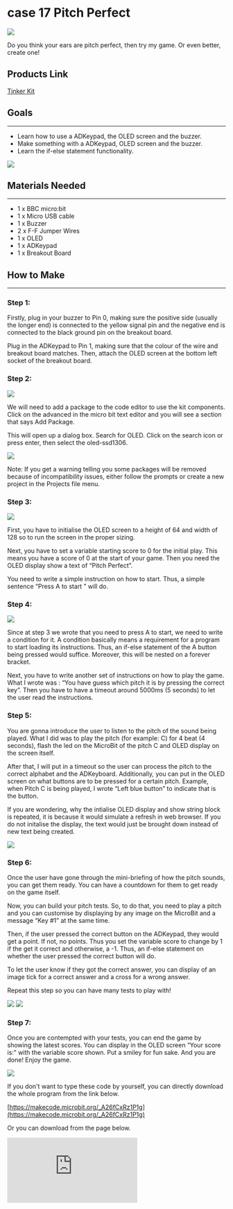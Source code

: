# case 17 Pitch Perfect

![](./images/3UvMa0h.jpg)

Do you think your ears are pitch perfect, then try my game. Or even better, create one!

## Products Link

[Tinker Kit](https://www.elecfreaks.com/micro-bit-tinker-kit.html)

## Goals
---

- Learn how to use a ADKeypad, the OLED screen and the buzzer.
- Make something with a ADKeypad, OLED screen and the buzzer.
- Learn the if-else statement functionality.

![](./images/lNJbWPG.jpg)


## Materials Needed
---

- 1 x BBC micro:bit
- 1 x Micro USB cable
- 1 x Buzzer
- 2 x F-F Jumper Wires
- 1 x OLED
- 1 x ADKeypad
- 1 x Breakout Board


## How to Make
---

### Step 1:

Firstly, plug in your buzzer to Pin 0, making sure the positive side (usually the longer end) is connected to the yellow signal pin and the negative end is connected to the black ground  pin on the breakout board.

Plug in the ADKeypad to Pin 1, making sure that the colour of the wire and breakout board matches. Then, attach the OLED screen at the bottom left socket of the breakout board.

### Step 2:

![](./images/CmT2k2T.png)

We will need to add a package to the code editor to use the kit components. Click on the advanced in the micro bit text editor and you will see a section that says Add Package.

This will open up a dialog box. Search for OLED. Click on the search icon or press enter, then select the oled-ssd1306.

![](./images/hykIyTd.png)

Note: If you get a warning telling you some packages will be removed because of incompatibility issues, either follow the prompts or create a new project in the  Projects file menu.

### Step 3:

![](./images/ZGzxDCO.png)

First, you have to initialise the OLED screen to a height of 64 and width of 128 so to run the screen in the proper sizing.

Next, you have to set a variable starting score to 0 for the initial play. This means you have a score of 0 at the start of your game. Then you need the OLED display show a text of “Pitch Perfect”.

You need to write a simple instruction on how to start. Thus, a simple sentence “Press A to start ” will do.

### Step 4:

![](./images/WmBJnOV.png)

Since at step 3 we wrote that you need to press A to start, we need to write a condition for it. A condition basically means a requirement for a program to start loading its instructions. Thus, an if-else statement of the A button being pressed would suffice. Moreover, this will be nested on a forever bracket.

Next, you have to write another set of instructions on how to play the game. What I wrote was : “You have guess which pitch it is by pressing the correct key”. Then you have to have a timeout around 5000ms (5 seconds) to let the user read the instructions.

### Step 5:

You are gonna introduce the user to listen to the pitch of the sound being played. What I did was to play the pitch (for example: C) for 4 beat (4 seconds), flash the led on the MicroBit of the pitch C and OLED display on the screen itself.

After that, I will put in a timeout so the user can process the pitch to the correct alphabet and the ADKeyboard. Additionally, you can put in the OLED screen on what buttons are to be pressed for a certain pitch. Example, when Pitch C is being played, I wrote “Left blue button” to indicate that is the button.

If you are wondering, why the intialise OLED display and show string block is repeated, it is because it would simulate a refresh in web browser. If you do not initalise the display, the text would just be brought down instead of new text being created.

![](./images/8abBXgw.png)

### Step 6:

Once the user have gone through the mini-briefing of how the pitch sounds, you can get them ready. You can have a countdown for them to get ready on the game itself.

Now, you can build your pitch tests. So, to do that, you need to play a pitch and you can customise by displaying by any image on the MicroBit and a message “Key #1” at the same time.

Then, if the user pressed the correct button on the ADKeypad, they would get a point. If not, no points. Thus you set the variable score to change by 1 if the get it correct and otherwise, a -1. Thus, an if-else statement on whether the user pressed the correct button will do.

To let the user know if they got the correct answer, you can display of an image tick for a correct answer and a cross for a wrong answer.

Repeat this step so you can have many tests to play with!

![](./images/CqWtEwD.png)
![](./images/jl3ogKg.png)

### Step 7:

Once you are contempted with your tests, you can end the game by showing the latest scores. You can display in the OLED screen “Your score is:” with the variable score shown. Put a smiley for fun sake.
And you are done! Enjoy the game.

![](./images/a4LAQac.png)

If you don't want to type these code by yourself, you can directly download the whole program from the link below.

[https://makecode.microbit.org/_A26fCxRz1P1g](https://makecode.microbit.org/_A26fCxRz1P1g)

Or you can download from the page below.

<div
    style={{
        position: 'relative',
        paddingBottom: '60%',
        overflow: 'hidden',
    }}
>
    <iframe
        src="https://makecode.microbit.org/_A26fCxRz1P1g"
        frameborder="0"
        sandbox="allow-popups allow-forms allow-scripts allow-same-origin"
        style={{
            position: 'absolute',
            width: '100%',
            height: '100%',
        }}
    />
</div>
